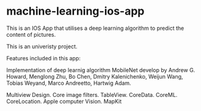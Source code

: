 # machine-learning-ios-app
This is an IOS App that utilises a deep learning algorithm to predict the content of pictures.

This is an univeristy project.

Features included in this app:

Implementation of deep learnig algorithm MobileNet develop by Andrew G. Howard, Menglong Zhu, Bo Chen, Dmitry Kalenichenko, Weijun Wang, Tobias Weyand, Marco Andreetto, Hartwig Adam.

Multiview Design.
Core image filters.
TableView.
CoreData.
CoreML.
CoreLocation.
Apple computer Vision.
MapKit
